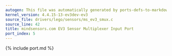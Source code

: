```yaml
---
autogen: This file was automatically generated by ports-defs-to-markdown.py
kernel_version: 4.4.15-13-ev3dev-ev3
source_file: drivers/lego/sensors/ms_ev3_smux.c
source_line: 42
title: mindsensors.com EV3 Sensor Multiplexer Input Port
port_index: 5
---
```


{% include port.md %}
